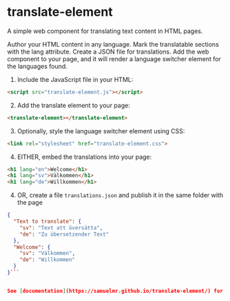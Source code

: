 # translate-element

A simple web component for translating text content in HTML pages.

Author your HTML content in any language. Mark the translatable sections with the lang attribute. Create a JSON file for translations. Add the web component to your page, and it will render a language switcher element for the languages found.

1. Include the JavaScript file in your HTML:

```html
<script src="translate-element.js"></script>
```

2. Add the translate element to your page:

```html
<translate-element></translate-element>
```

3. Optionally, style the language switcher element using CSS:

```html
<link rel="stylesheet" href="translate-element.css">
```

4. EITHER, embed the translations into your page:

```html
<h1 lang="en">Welcome</h1>
<h1 lang="sv">Välkommen</h1>
<h1 lang="de">Willkommen</h1>
```

4. OR, create a file `translations.json` and publish it in the same folder with the page

```json
{
  "Text to translate": {
    "sv": "Text att översätta",
    "de": "Zu übersetzender Text"
  },
  "Welcome": {
    "sv": "Välkommen",
    "de": "Willkommen"
  }
}```


See [documentation](https://samuelmr.github.io/translate-element/) for further instructions.
